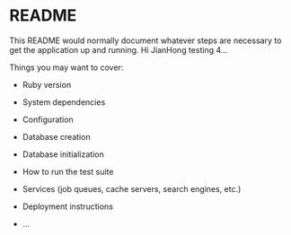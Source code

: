 # README

This README would normally document whatever steps are necessary to get the
application up and running. Hi JianHong
testing 4...

Things you may want to cover:

- Ruby version

- System dependencies

- Configuration

- Database creation

- Database initialization

- How to run the test suite

- Services (job queues, cache servers, search engines, etc.)

- Deployment instructions

- ...
